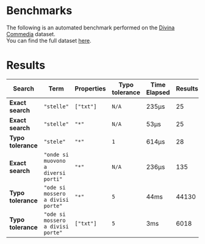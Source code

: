 
# Benchmarks

The following is an automated benchmark performed on the [Divina Commedia](https://en.wikipedia.org/wiki/Divina_Commedia) dataset. <br />
You can find the full dataset [here](https://github.com/nearform/lyra/blob/main/packages/benchmarks/dataset/divinaCommedia.json).

# Results


| Search             | Term                                  | Properties | Typo tolerance | Time Elapsed  | Results     |
|--------------------|---------------------------------------|------------|----------------|---------------|-------------|
| **Exact search**   | `"stelle"`                          | `["txt"]`| `N/A`        | 235μs | 25 |
| **Exact search**   | `"stelle"`                          | `"*"`    | `N/A`        | 53μs | 25 |
| **Typo tolerance** | `"stele"`                           | `"*"`    | `1`          | 614μs | 28 | 
| **Exact search**   | `"onde si muovono a diversi porti"` | `"*"`    | `N/A`        | 236μs | 135 | 
| **Typo tolerance** | `"ode si mossero a divisi porte"`   | `"*"`    | `5`          | 44ms | 44130 | 
| **Typo tolerance** | `"ode si mossero a divisi porte"`   | `["txt"]`| `5`          | 3ms | 6018 |



